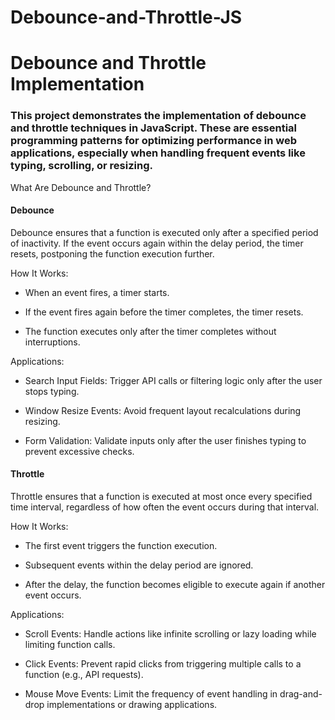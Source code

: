 # Debounce-and-Throttle-JS

# Debounce and Throttle Implementation

### This project demonstrates the implementation of debounce and throttle techniques in JavaScript. These are essential programming patterns for optimizing performance in web applications, especially when handling frequent events like typing, scrolling, or resizing.

What Are Debounce and Throttle?

#### Debounce

Debounce ensures that a function is executed only after a specified period of inactivity. If the event occurs again within the delay period, the timer resets, postponing the function execution further.

How It Works:

- When an event fires, a timer starts.

- If the event fires again before the timer completes, the timer resets.

- The function executes only after the timer completes without interruptions.

Applications:

- Search Input Fields: Trigger API calls or filtering logic only after the user stops typing.

- Window Resize Events: Avoid frequent layout recalculations during resizing.

- Form Validation: Validate inputs only after the user finishes typing to prevent excessive checks.

#### Throttle

Throttle ensures that a function is executed at most once every specified time interval, regardless of how often the event occurs during that interval.

How It Works:

- The first event triggers the function execution.

- Subsequent events within the delay period are ignored.

- After the delay, the function becomes eligible to execute again if another event occurs.

Applications:

- Scroll Events: Handle actions like infinite scrolling or lazy loading while limiting function calls.

- Click Events: Prevent rapid clicks from triggering multiple calls to a function (e.g., API requests).

- Mouse Move Events: Limit the frequency of event handling in drag-and-drop implementations or drawing applications.


